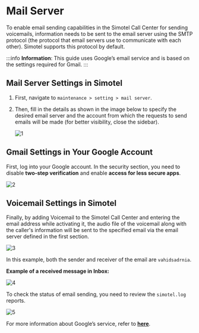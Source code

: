 # Mail Server

To enable email sending capabilities in the Simotel Call Center for sending voicemails, information needs to be sent to the email server using the SMTP protocol (the protocol that email servers use to communicate with each other). Simotel supports this protocol by default.

:::info
**Information**: This guide uses Google’s email service and is based on the settings required for Gmail.
:::

## Mail Server Settings in Simotel

1. First, navigate to `maintenance > setting > mail server`.

2. Then, fill in the details as shown in the image below to specify the desired email server and the account from which the requests to send emails will be made (for better visibility, close the sidebar).

   ![1](/img/simotel/mail_server/1.jpg)

## Gmail Settings in Your Google Account

First, log into your Google account. In the security section, you need to disable **two-step verification** and enable **access for less secure apps**.

![2](/img/simotel/mail_server/2.jpg)

## Voicemail Settings in Simotel

Finally, by adding Voicemail to the Simotel Call Center and entering the email address while activating it, the audio file of the voicemail along with the caller's information will be sent to the specified email via the email server defined in the first section.

![3](/img/simotel/mail_server/3.jpg)

In this example, both the sender and receiver of the email are `vahidsadrnia`.

**Example of a received message in Inbox:**

![4](/img/simotel/mail_server/4.jpg)

To check the status of email sending, you need to review the `simotel.log` reports.

![5](/img/simotel/mail_server/5.jpg)

For more information about Google’s service, refer to **[here](https://www.hostinger.com/tutorials/how-to-use-free-google-smtp-server)**.